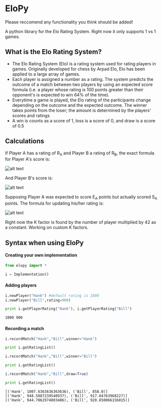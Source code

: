 # EloPy

Please reccomend any functionality you think should be added!

A python library for the Elo Rating System. Right now it only supports 1 vs 1 games.


## What is the Elo Rating System?
* The Elo Rating System (Elo) is a rating system used for rating players in games. Originally developed for chess by Arpad Elo, Elo has been applied to a large array of games.
* Each player is assigned a number as a rating. The system predicts the outcome of a match between two players by using an expected score formula (i.e. a player whose rating is 100 points greater than their opponent's is expected to win 64% of the time).
* Everytime a game is played, the Elo rating of the participants change depending on the outcome and the expected outcome. The winner takes points from the loser; the amount is determined by the players' scores and ratings
* A win is counts as a score of 1, loss is a score of 0, and draw is a score of 0.5


## Calculations
If Player A has a rating of R<sub>A</sub> and Player B a rating of R<sub>B</sub>, the exact formula for Player A's score is:

![alt text](https://wikimedia.org/api/rest_v1/media/math/render/svg/51346e1c65f857c0025647173ae48ddac904adcb)

And Player B's score is:

![alt text](https://wikimedia.org/api/rest_v1/media/math/render/svg/4b340e7d15e61ee7d90f428dcf7f4b3c049d89ff)

Supposing Player A was expected to score E<sub>A</sub> points but actually scored S<sub>A</sub> points. The formula for updating his/her rating is:

![alt text](https://wikimedia.org/api/rest_v1/media/math/render/svg/09a11111b433582eccbb22c740486264549d1129)

Right now the K factor is found by the number of player multiplied by 42 as a constant. Working on custom K factors.

## Syntax when using EloPy

#### Creating your own implementation
```python
from elopy import *

i = Implementation()
```

#### Adding players
```python
i.newPlayer("Hank") #default rating is 1000
i.newPlayer("Bill",rating=900)

print i.getPlayerRating("Hank"), i.getPlayerRating("Bill")
```
```shell
1000 900
```

#### Recording a match
```python
i.recordMatch("Hank","Bill",winner="Hank")

print i.getRatingList()

i.recordMatch("Hank","Bill",winner="Bill")

print i.getRatingList()

i.recordMatch("Hank","Bill",draw=True)

print i.getRatingList()
```
```shell
[('Hank', 1007.6363636363636), ('Bill', 858.0)]
[('Hank', 948.5887239540937), ('Bill', 917.04763968227)]
[('Hank', 944.7862974803486), ('Bill', 920.850066156015)]
```
